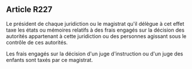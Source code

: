 Article R227
----
Le président de chaque juridiction ou le magistrat qu'il délègue à cet effet
taxe les états ou mémoires relatifs à des frais engagés sur la décision des
autorités appartenant à cette juridiction ou des personnes agissant sous le
contrôle de ces autorités.

Les frais engagés sur la décision d'un juge d'instruction ou d'un juge des
enfants sont taxés par ce magistrat.

